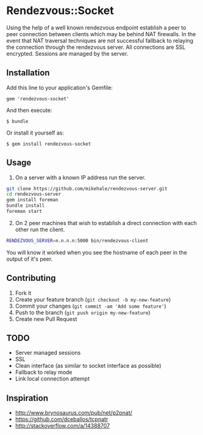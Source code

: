 # Rendezvous::Socket

Using the help of a well known rendezvous endpoint establish a peer to
peer connection between clients which may be behind NAT firewalls. In
the event that NAT traversal techniques are not successful fallback to
relaying the connection through the rendezvous server. All connections
are SSL encrypted. Sessions are managed by the server.

## Installation

Add this line to your application's Gemfile:

    gem 'rendezvous-socket'

And then execute:

    $ bundle

Or install it yourself as:

    $ gem install rendezvous-socket

## Usage

1. On a server with a known IP address run the server.

  ```bash
  git clone https://github.com/mikehale/rendezvous-server.git
  cd rendezvous-server
  gem install foreman
  bundle install
  foreman start
  ```
2. On 2 peer machines that wish to establish a direct connection with each other run the client.

  ```bash
  RENDEZVOUS_SERVER=n.n.n.n:5000 bin/rendezvous-client
  ```

You will know it worked when you see the hostname of each peer in the
output of it's peer.

## Contributing

1. Fork it
2. Create your feature branch (`git checkout -b my-new-feature`)
3. Commit your changes (`git commit -am 'Add some feature'`)
4. Push to the branch (`git push origin my-new-feature`)
5. Create new Pull Request

## TODO

* Server managed sessions
* SSL
* Clean interface (as similar to socket interface as possible)
* Fallback to relay mode
* Link local connection attempt

## Inspiration

* http://www.brynosaurus.com/pub/net/p2pnat/
* https://github.com/dceballos/tcpnatr
* http://stackoverflow.com/a/14388707
